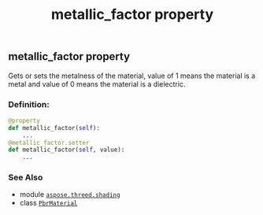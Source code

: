 ﻿---
title: metallic_factor property
second_title: Aspose.3D for Python via .NET API References
description: 
type: docs
weight: 190
url: /aspose.threed.shading/pbrmaterial/metallic_factor/
is_root: false
---

## metallic_factor property


Gets or sets the metalness of the material, value of 1 means the material is a metal and value of 0 means the material is a dielectric.
### Definition:
```python
@property
def metallic_factor(self):
    ...
@metallic_factor.setter
def metallic_factor(self, value):
    ...
```

### See Also
* module [`aspose.threed.shading`](../../)
* class [`PbrMaterial`](/3d/python-net/aspose.threed.shading/pbrmaterial)
